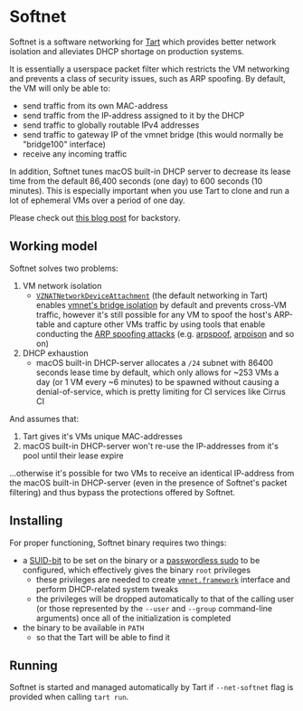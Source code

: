 # Softnet

Softnet is a software networking for [Tart](https://github.com/cirruslabs/tart) which provides better network isolation and alleviates DHCP shortage on production systems.

It is essentially a userspace packet filter which restricts the VM networking and prevents a class of security issues, such as ARP spoofing. By default, the VM will only be able to:

* send traffic from its own MAC-address
* send traffic from the IP-address assigned to it by the DHCP
* send traffic to globally routable IPv4 addresses
* send traffic to gateway IP of the vmnet bridge (this would normally be \"bridge100\" interface)
* receive any incoming traffic

In addition, Softnet tunes macOS built-in DHCP server to decrease its lease time from the default 86,400 seconds (one day) to 600 seconds (10 minutes). This is especially important when you use Tart to clone and run a lot of ephemeral VMs over a period of one day.

Please check out [this blog post](https://cirrus-ci.org/blog/2022/07/07/isolating-network-between-tarts-macos-virtual-machines/) for backstory.

## Working model

Softnet solves two problems:

1. VM network isolation
    * [`VZNATNetworkDeviceAttachment`](https://developer.apple.com/documentation/virtualization/vznatnetworkdeviceattachment) (the default networking in Tart) enables [vmnet's bridge isolation](https://developer.apple.com/documentation/vmnet/vmnet_enable_isolation_key) by default and prevents cross-VM traffic, however it's still possible for any VM to spoof the host's ARP-table and capture other VMs traffic by using tools that enable conducting the [ARP spoofing attacks](https://en.wikipedia.org/wiki/ARP_spoofing) (e.g. [arpspoof](https://www.monkey.org/~dugsong/dsniff/), [arpoison](http://www.arpoison.net/) and so on)
2. DHCP exhaustion
    * macOS built-in DHCP-server allocates a `/24` subnet with 86400 seconds lease time by default, which only allows for ~253 VMs a day (or 1 VM every ~6 minutes) to be spawned without causing a denial-of-service, which is pretty limiting for CI services like Cirrus CI

And assumes that:

1. Tart gives it's VMs unique MAC-addresses
2. macOS built-in DHCP-server won't re-use the IP-addresses from it's pool until their lease expire

...otherwise it's possible for two VMs to receive an identical IP-address from the macOS built-in DHCP-server (even in the presence of Softnet's packet filtering) and thus bypass the protections offered by Softnet.

## Installing

For proper functioning, Softnet binary requires two things:

* a [SUID-bit](https://en.wikipedia.org/wiki/Setuid#SUID) to be set on the binary or a [passwordless sudo](https://serverfault.com/questions/160581/how-to-setup-passwordless-sudo-on-linux) to be configured, which effectively gives the binary `root` privileges
  * these privileges are needed to create [`vmnet.framework`](https://developer.apple.com/documentation/vmnet) interface and perform DHCP-related system tweaks
  * the privileges will be dropped automatically to that of the calling user (or those represented by the `--user` and `--group` command-line arguments) once all of the initialization is completed
* the binary to be available in `PATH`
  * so that the Tart will be able to find it

## Running

Softnet is started and managed automatically by Tart if `--net-softnet` flag is provided when calling `tart run`.

